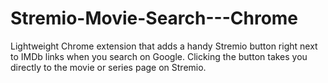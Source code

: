 # Stremio-Movie-Search---Chrome
 Lightweight Chrome extension that adds a handy Stremio button right next to IMDb links when you search on Google. Clicking the button takes you directly to the movie or series page on Stremio. 
